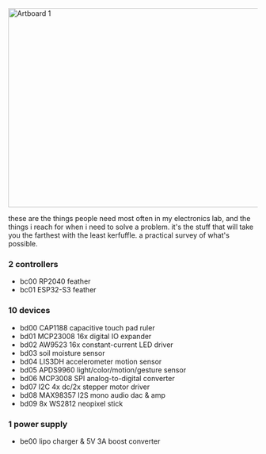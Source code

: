 
<img width="1003" height="402" alt="Artboard 1" src="https://github.com/user-attachments/assets/76d370d4-bcec-4276-8a80-0e344767a879" />

these are the things people need most often in my electronics lab, and the things i reach for when i need to solve a problem. it's the stuff that will take you the farthest with the least kerfuffle. a practical survey of what's possible.

### 2 controllers
 - bc00 RP2040 feather
 - bc01 ESP32-S3 feather

### 10 devices
 - bd00 CAP1188 capacitive touch pad ruler
 - bd01 MCP23008 16x digital IO expander
 - bd02 AW9523 16x constant-current LED driver
 - bd03 soil moisture sensor
 - bd04 LIS3DH accelerometer motion sensor
 - bd05 APDS9960 light/color/motion/gesture sensor
 - bd06 MCP3008 SPI analog-to-digital converter
 - bd07 I2C 4x dc/2x stepper motor driver
 - bd08 MAX98357 I2S mono audio dac & amp
 - bd09 8x WS2812 neopixel stick

### 1 power supply
 - be00 lipo charger & 5V 3A boost converter
